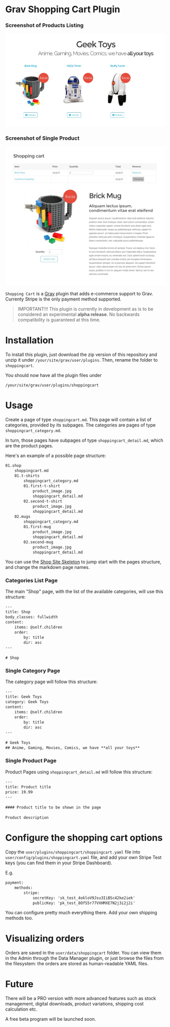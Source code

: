 # Grav Shopping Cart Plugin

### Screenshot of Products Listing

![Screenshot](assets/screenshot1.jpg)

### Screenshot of Single Product

![Screenshot](assets/screenshot2.jpg)

`Shopping Cart` is a [Grav](http://github.com/getgrav/grav) plugin that adds e-commerce support to Grav. Currenty Stripe is the only payment method supported.

> IMPORTANT!!! This plugin is currently in development as is to be considered an experimental **alpha release**. No backwards compatibility is guaranteed at this time.

# Installation

To install this plugin, just download the zip version of this repository and unzip it under `/your/site/grav/user/plugins`. Then, rename the folder to `shoppingcart`.

You should now have all the plugin files under

	/your/site/grav/user/plugins/shoppingcart

# Usage

Create a page of type `shoppingcart.md`.
This page will contain a list of categories, provided by its subpages.
The categories are pages of type `shoppingcart_category.md`.

In turn, those pages have subpages of type `shoppingcart_detail.md`, which are the product pages.

Here's an example of a possible page structure:

```
01.shop
	shoppingcart.md
	01.t-shirts
		shoppingcart_category.md
		01.first-t-shirt
			product_image.jpg
			shoppingcart_detail.md
		02.second-t-shirt
			product_image.jpg
			shoppingcart_detail.md
	02.mugs
		shoppingcart_category.md
		01.first-mug
			product_image.jpg
			shoppingcart_detail.md
		02.second-mug
			product_image.jpg
			shoppingcart_detail.md
```

You can use the [Shop Site Skeleton](https://github.com/getgrav/grav-skeleton-shop-site) to jump start with the pages structure, and change the markdown page names.

### Categories List Page

The main "Shop" page, with the list of the available categories, will use this structure:

```
---
title: Shop
body_classes: fullwidth
content:
    items: @self.children
    order:
        by: title
        dir: asc
---

# Shop
```

### Single Category Page

The category page will follow this structure:

```
---
title: Geek Toys
category: Geek Toys
content:
    items: @self.children
    order:
        by: title
        dir: asc
---

# Geek Toys
## Anime, Gaming, Movies, Comics, we have **all your toys**
```

### Single Product Page

Product Pages using `shoppingcart_detail.md` will follow this structure:

```
---
title: Product title
price: 19.99
---

#### Product title to be shown in the page

Product description
```



# Configure the shopping cart options

Copy the `user/plugins/shoppingcart/shoppingcart.yaml` file into `user/config/plugins/shoppingcart.yaml` file, and add your own Stripe Test keys (you can find them in your Stripe Dashboard).

E.g.

```
payment:
    methods:
        stripe:
            secretKey: 'sk_test_4okloV9Jsu3IiBSc42ke2iek'
            publicKey: 'pk_test_8OfS5r77VXHMXE7N2j3i2j2i'
```

You can configure pretty much everything there. Add your own shipping methods too.

# Visualizing orders

Orders are saved in the `user/data/shoppingcart` folder. You can view them in the Admin through the Data Manager plugin, or just browse the files from the filesystem: the orders are stored as human-readable YAML files.

# Future

There will be a PRO version with more advanced features such as stock management, digital downloads, product variations, shipping cost calculation etc.

A free beta program will be launched soon.

